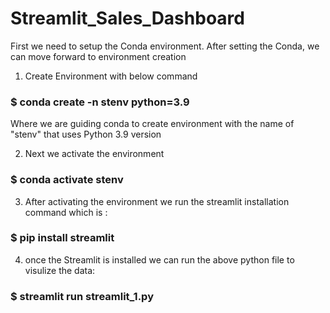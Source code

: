 # Streamlit_Sales_Dashboard

First we need to setup the Conda environment. After setting the Conda, we can move forward to environment creation
1) Create Environment with below command 

###  $ conda create -n stenv python=3.9

Where we are guiding conda to create environment with the name of "stenv" that uses Python 3.9 version

2) Next we activate the environment

###  $ conda activate stenv


3) After activating the environment we run the streamlit installation command which is :
###  $ pip install streamlit

4) once the Streamlit is installed we can run the above python file to visulize the data:

### $ streamlit run streamlit_1.py
